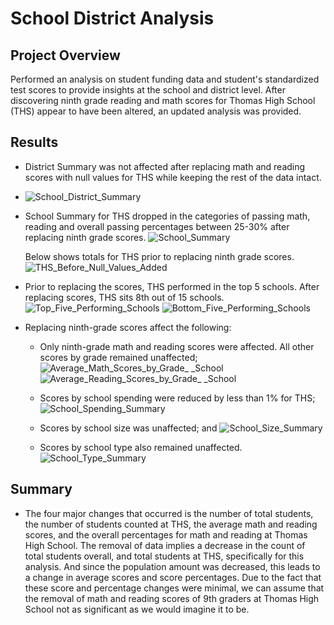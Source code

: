 # School District Analysis

## Project Overview
Performed an analysis on student funding data and student's standardized test scores to provide insights at the school and district level.
After discovering ninth grade reading and math scores for Thomas High School (THS) appear to have been altered, an updated analysis was provided.

## Results
- District Summary was not affected after replacing math and reading scores with null values for THS while keeping the rest of the data intact.            
- ![School_District_Summary](https://user-images.githubusercontent.com/98711219/164155066-c5351762-4557-4099-9d02-b939eade4159.png)
- School Summary for THS dropped in the categories of passing math, reading and overall passing percentages between 25-30% after replacing ninth grade scores. 
 ![School_Summary](https://user-images.githubusercontent.com/98711219/164167033-6579dd58-1516-4f4d-b33e-88931adb436f.png)

  Below shows totals for THS prior to replacing ninth grade scores.
  ![THS_Before_Null_Values_Added](https://user-images.githubusercontent.com/98711219/164157753-e2974bcc-87a8-4019-935b-9d62798799b1.png)

- Prior to replacing the scores, THS performed in the top 5 schools. After replacing scores, THS sits 8th out of 15 schools.
![Top_Five_Performing_Schools](https://user-images.githubusercontent.com/98711219/164168023-8a2ec2d7-04e0-4568-b76e-309e7e8ca4e0.png)
![Bottom_Five_Performing_Schools](https://user-images.githubusercontent.com/98711219/164168030-cccac335-e3ac-4c57-a8f9-e4f516bfc80e.png)

- Replacing ninth-grade scores affect the following:

     * Only ninth-grade math and reading scores were affected. All other scores by grade remained unaffected;
     ![Average_Math_Scores_by_Grade_ _School](https://user-images.githubusercontent.com/98711219/164169206-e2705326-297f-4e0a-8dc7-0f3570882188.png)
     ![Average_Reading_Scores_by_Grade_ _School](https://user-images.githubusercontent.com/98711219/164169217-203d1bd8-e0b3-4208-b4d7-f9133b64a98f.png)

     * Scores by school spending were reduced by less than 1% for THS;
     ![School_Spending_Summary](https://user-images.githubusercontent.com/98711219/164169320-c09f5716-e6ac-4bf5-9b53-52ef3069f383.png)

     * Scores by school size was unaffected; and
     ![School_Size_Summary](https://user-images.githubusercontent.com/98711219/164169356-e96dc8b8-621a-450c-9ac3-8c6d96d5ced0.png)

     * Scores by school type also remained unaffected. 
     ![School_Type_Summary](https://user-images.githubusercontent.com/98711219/164169382-ee9b7e61-3101-4539-a3d3-2bb46f182b55.png)


## Summary
- The four major changes that occurred is the number of total students, the number of students counted at THS, the average math and reading scores, and the overall percentages for math and reading at Thomas High School. The removal of data implies a decrease in the count of total students overall, and total students at THS, specifically for this analysis. And since the population amount was decreased, this leads to a change in average scores and score percentages. Due to the fact that these score and percentage changes were minimal, we can assume that the removal of math and reading scores of 9th graders at Thomas High School not as significant as we would imagine it to be.
